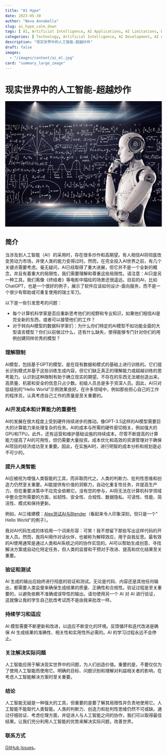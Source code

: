 ```yaml
---
title: "AI Hype"
date: 2023-05-30
author: "Nova Annabella"
slug: ai_hype_calm_down
tags: [ AI, Artificial Intelligence, AI Applications, AI Limitations, Development, Validation, Collaboration, Continuous Learning, Problem Solving ]
categories: [ Technology, Artificial Intelligence, AI Development, AI Applications ]
description: "现实世界中的人工智能-超越炒作"
draft: false
images:
  - "/images/content/ai_ml.jpg"
card: "summary_large_image"
---
```


# 现实世界中的人工智能-超越炒作

[![ai_ml](/images/content/ai_ml.jpg)](https://en.wikipedia.org/wiki/Weak_artificial_intelligence)

## 简介

当涉及到人工智能（AI）的采用时，存在很多炒作和高期望。有人相信AI将彻底改变劳动力市场，并使人类的能力变得过时。然而，在完全投入AI世界之前，有几个关键点需要考虑。毫无疑问，AI已经取得了重大进展，但它并不是一个全新的概念，并且有着重大的局限性，我们需要理解和尊重这些局限性。请注意：AI只是另一种工具。我们离像《终结者》等电影中描绘的场景还很遥远。目前的AI，比如ChatGPT，也是一个很好的例子，展示了软件应该如何设计-面向服务，而不是一个很少有帮助或可重复使用的瑞士军刀。

以下是一些引发思考的问题：

* 每个计算机科学家是否应重新思考他们的视野和专业知识，如果他们相信AI是完全新的东西，或者可以接管他们的工作？
* 对于转向AI模型的数据科学家们：为什么你们特定的AI模型不如功能全面的大型语言模型？你们以前做过什么，还有什么缺失，使得能够专门针对你们的用例创建同样优秀的模型？

### 理解限制

AI模型，包括基于GPT的模型，是在现有数据和模式的基础上进行训练的。它们擅长识别模式并基于这些训练生成内容，但它们缺乏真正的理解能力或超越训练的思考能力。认识到这种限制有助于确立现实的期望。不存在的东西无法被创造出来。高质量、机密和安全的信息只占少数。初级人员总是多于资深人员。因此，AI只对低级别的“Hello
World”示例效果良好。在许多领域中，例如那些担心自己的工作的程序员，认真考虑自己工作的质量是至关重要的。

### AI开发成本和计算能力的重要性

AI的发展在很大程度上受到硬件持续进步的推动。像GPT-3.5这样的AI模型需要巨大的计算能力来处理复杂的任务。AI的成本与所需的硬件密切相关，例如强大的GPU和TPU。此外，还有运营和维护基础设施的持续成本。尽管不断提高的计算能力提高了AI的可用性，但仍需要大量投资。成本优化和高效的资源管理对于确保AI项目的经济成功至关重要。因此，在实施AI时，进行明智的成本分析和规划是必不可少的。

### 提升人类智能

AI应被视为增强人类智能的工具，而非取而代之。人类的判断力、批判性思维和创造力仍然至关重要。AI能提供有价值的洞察力，自动化重复性任务，并提高生产力，但在重要决策中不应完全依赖它。没有您的参与，AI将无法在计算机科学领域中整合您所需要的方面，如韧性、安全性、合规性、数据隐私、可读性、性能、简洁性、模式和保持更新。

例如，AI三维建模：[Alex测试AI与Blender](https://www.youtube.com/watch?v=x60zHw_z4NM&t=460s)（看起来令人印象深刻，但只是一个"
Hello World"的例子）。

我对AI代码生成的体验用一个词来形容：可笑！我不想留下那些写出这样代码的开发人员。然而，我将AI用作对话伙伴，也被称为解释效应，用于自我反思。最有效的AI使用通常是通过人类和AI系统之间的协作实现的。AI可以帮助生成创意、寻找解决方案或自动化特定任务，但人类的监督和干预对于改进、提高和优化结果至关重要。

### 验证和测试

AI 生成的输出应始终进行彻底的验证和测试。无论是代码、内容还是其他任何输出，都需要人类监督来确保生成结果的质量、正确性和合规性。验证过程是至关重要的，以避免依赖不准确或误导性的输出。请勿使用另一个
AI 对 AI 进行验证，这就像让我的学生自己批改考试而不是由我来批改一样。

### 持续学习和适应

AI 模型需要不断更新和改进，以适应不断变化的环境。反馈循环和迭代改进是确保 AI 生成结果的准确性、相关性和实用性所必需的。AI
的学习过程永远不会停止。

### 关注解决实际问题

人工智能应用于解决现实世界中的问题，为人们创造价值。重要的是，不要仅仅为了使用人工智能而使用它。明确的目标、问题识别和理解对利益相关者的影响，在考虑人工智能解决方案时至关重要。

### 结论

人工智能无疑是一种强大的工具，但重要的是要了解其局限性并负责地使用它。人工智能不能取代人类智能。人类的判断力、创造力和批判性思维仍然不可或缺。通过仔细验证、考虑伦理方面，并促进人与人工智能之间的协作，我们可以取得最佳结果。让我们充分利用人工智能的优势来解决实际问题，改善世界。

### 联系方式

[GitHub Issues](https://github.com/NovaAnnabella/the_unspoken/issues/new/choose)。

